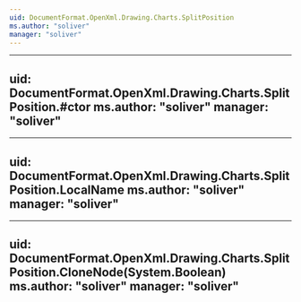 ```yaml
---
uid: DocumentFormat.OpenXml.Drawing.Charts.SplitPosition
ms.author: "soliver"
manager: "soliver"
---
```


---
uid: DocumentFormat.OpenXml.Drawing.Charts.SplitPosition.#ctor
ms.author: "soliver"
manager: "soliver"
---

---
uid: DocumentFormat.OpenXml.Drawing.Charts.SplitPosition.LocalName
ms.author: "soliver"
manager: "soliver"
---

---
uid: DocumentFormat.OpenXml.Drawing.Charts.SplitPosition.CloneNode(System.Boolean)
ms.author: "soliver"
manager: "soliver"
---
